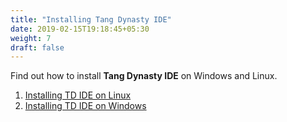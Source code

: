 ```yaml
---
title: "Installing Tang Dynasty IDE"
date: 2019-02-15T19:18:45+05:30
weight: 7
draft: false
---
```


Find out how to install **Tang Dynasty IDE** on Windows and Linux.

1. [Installing TD IDE on Linux](/en/getting-started/installing-td-ide/linux)
2. [Installing TD IDE on Windows](/en/getting-started/installing-td-ide/windows)